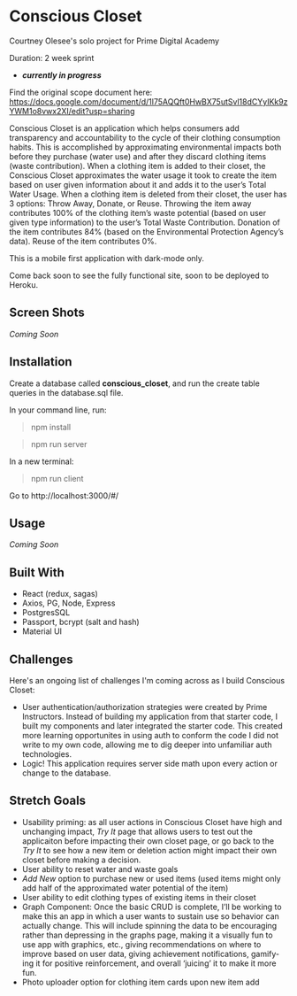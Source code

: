 # Conscious Closet
Courtney Olesee's solo project for Prime Digital Academy

Duration: 2 week sprint
- ***currently in progress***


Find the original scope document here: https://docs.google.com/document/d/1l75AQQft0HwBX75utSvl18dCYyIKk9zYWM1o8vwx2XI/edit?usp=sharing

Conscious Closet is an application which helps consumers add transparency and accountability to the cycle of their clothing consumption habits. This is accomplished by approximating environmental impacts both before they purchase (water use) and after they discard clothing items (waste contribution). When a clothing item is added to their closet, the Conscious Closet approximates the water usage it took to create the item based on user given information about it and adds it to the user’s Total Water Usage. When a clothing item is deleted from their closet, the user has 3 options: Throw Away, Donate, or Reuse. Throwing the item away contributes 100% of the clothing item’s waste potential (based on user given type information) to the user’s Total Waste Contribution. Donation of the item contributes 84% (based on the Environmental Protection Agency’s data). Reuse of the item contributes 0%. 

This is a mobile first application with dark-mode only.

Come back soon to see the fully functional site, soon to be deployed to Heroku. 

## Screen Shots
_Coming Soon_

## Installation 
Create a database called **conscious_closet**, and run the create table queries in the database.sql file. 


In your command line, run: 
> npm install

> npm run server

In a new terminal: 
> npm run client 

Go to http://localhost:3000/#/

## Usage
_Coming Soon_

## Built With
- React (redux, sagas)
- Axios, PG, Node, Express
- PostgresSQL
- Passport, bcrypt (salt and hash)
- Material UI

## Challenges
Here's an ongoing list of challenges I'm coming across as I build Conscious Closet: 
- User authentication/authorization strategies were created by Prime Instructors. Instead of building my application from that starter code, I built my components and later integrated the starter code. This created more learning opportunites in using auth to conform the code I did not write to my own code, allowing me to dig deeper into unfamiliar auth technologies. 
- Logic! This application requires server side math upon every action or change to the database. 

## Stretch Goals
- Usability priming: as all user actions in Conscious Closet have high and unchanging impact, _Try It_ page that allows users to test out the applicaiton before impacting their own closet page, or go back to the _Try It_ to see how a new item or deletion action might impact their own closet before making a decision. 
- User ability to reset water and waste goals
- _Add New_ option to purchase new or used items (used items might only add half of the approximated water potential of the item)
- User ability to edit clothing types of existing items in their closet
- Graph Component: Once the basic CRUD is complete, I’ll be working to make this an app in which a user wants to sustain use so behavior can actually change. This will include spinning the data to be encouraging rather than depressing in the graphs page, making it a visually fun to use app with graphics, etc., giving recommendations on where to improve based on user data, giving achievement notifications, gamify-ing it for positive reinforcement, and overall ‘juicing’ it to make it more fun. 
- Photo uploader option for clothing item cards upon new item add
